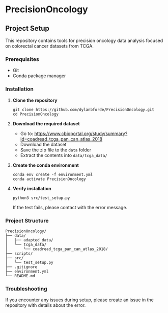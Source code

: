 # PrecisionOncology

## Project Setup

This repository contains tools for precision oncology data analysis focused on colorectal cancer datasets from TCGA.

### Prerequisites

- Git
- Conda package manager

### Installation

1. **Clone the repository**
   ```
   git clone https://github.com/dylanbforde/PrecisionOncology.git
   cd PrecisionOncology
   ```

2. **Download the required dataset**
   - Go to: https://www.cbioportal.org/study/summary?id=coadread_tcga_pan_can_atlas_2018
   - Download the dataset
   - Save the zip file to the `data` folder
   - Extract the contents into `data/tcga_data/`

3. **Create the conda environment**
   ```
   conda env create -f environment.yml
   conda activate PrecisionOncology
   ```

4. **Verify installation**
   ```
   python3 src/test_setup.py
   ```
   If the test fails, please contact with the error message.

### Project Structure

```
PrecisionOncology/
├── data/
│   ├── adapted_data/
│   └── tcga_data/
│       └── coadread_tcga_pan_can_atlas_2018/
├── scripts/
├── src/
│   └── test_setup.py
├── .gitignore
├── environment.yml
└── README.md
```

### Troubleshooting

If you encounter any issues during setup, please create an issue in the repository with details about the error.